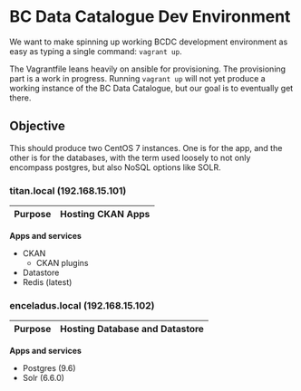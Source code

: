 # BC Data Catalogue Dev Environment

We want to make spinning up working BCDC development environment as easy as
typing a single command:  `vagrant up`.

The Vagrantfile leans heavily on ansible for provisioning. The provisioning
part is a work in progress. Running `vagrant up` will not yet produce a
working instance of the BC Data Catalogue, but our goal is to eventually get
there.

## Objective

This should produce two CentOS 7 instances. One is for the app, and the other
is for the databases, with the term used loosely to not only encompass
postgres, but also NoSQL options like SOLR.

### titan.local (192.168.15.101)

| Purpose | Hosting CKAN Apps |
| --- | --- |

**Apps and services**

 - CKAN
   - CKAN plugins
 - Datastore
 - Redis (latest)


### enceladus.local (192.168.15.102)

| Purpose | Hosting Database and Datastore |
| --- | --- |

**Apps and services**

 - Postgres (9.6)
 - Solr (6.6.0)